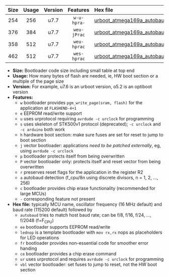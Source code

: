 |Size|Usage|Version|Features|Hex file|
|:-:|:-:|:-:|:-:|:--|
|254|256|u7.7|`w-u-hpra-`|[urboot_atmega169a_autobaud_lednop_ur.hex](https://raw.githubusercontent.com/stefanrueger/urboot.hex/main/mcus/atmega169a/autobaud/urboot_atmega169a_autobaud_lednop_ur.hex)|
|376|384|u7.7|`weu-jPrac`|[urboot_atmega169a_autobaud_ee_lednop_fr_ce_ur_vbl.hex](https://raw.githubusercontent.com/stefanrueger/urboot.hex/main/mcus/atmega169a/autobaud/urboot_atmega169a_autobaud_ee_lednop_fr_ce_ur_vbl.hex)|
|358|512|u7.7|`weu-hprac`|[urboot_atmega169a_autobaud_ee_lednop_fr_ce_ur.hex](https://raw.githubusercontent.com/stefanrueger/urboot.hex/main/mcus/atmega169a/autobaud/urboot_atmega169a_autobaud_ee_lednop_fr_ce_ur.hex)|
|462|512|u7.7|`wes-hprac`|[urboot_atmega169a_autobaud_ee_lednop_fr_ce.hex](https://raw.githubusercontent.com/stefanrueger/urboot.hex/main/mcus/atmega169a/autobaud/urboot_atmega169a_autobaud_ee_lednop_fr_ce.hex)|

- **Size:** Bootloader code size including small table at top end
- **Usage:** How many bytes of flash are needed, ie, HW boot section or a multiple of the page size
- **Version:** For example, u7.6 is an urboot version, o5.2 is an optiboot version
- **Features:**
  + `w` bootloader provides `pgm_write_page(sram, flash)` for the application at `FLASHEND-4+1`
  + `e` EEPROM read/write support
  + `u` uses urprotocol requiring `avrdude -c urclock` for programming
  + `s` uses skeleton of STK500v1 protocol (deprecated); `-c urclock` and `-c arduino` both work
  + `h` hardware boot section: make sure fuses are set for reset to jump to boot section
  + `j` vector bootloader: applications *need to be patched externally*, eg, using `avrdude -c urclock`
  + `p` bootloader protects itself from being overwritten
  + `P` vector bootloader only: protects itself and reset vector from being overwritten
  + `r` preserves reset flags for the application in the register R2
  + `a` autobaud detection (f_cpu/8n using discrete divisors, n = 1, 2, ..., 256)
  + `c` bootloader provides chip erase functionality (recommended for large MCUs)
  + `-` corresponding feature not present
- **Hex file:** typically MCU name, oscillator frequency (16 MHz default) and baud rate (115200 default) followed by
  + `autobaud` tries to match host baud rate; can be f/8, f/16, f/24, ..., f/2048 (f=F<sub>CPU</sub>)
  + `ee` bootloader supports EEPROM read/write
  + `lednop` is a template bootloader with `mov rx,rx` nops as placeholders for LED operations
  + `fr` bootloader provides non-essential code for smoother error handing
  + `ce` bootloader provides a chip erase command
  + `ur` uses urprotocol and requires `avrdude -c urclock` for programming
  + `vbl` vector bootloader: set fuses to jump to reset, not the HW boot section
